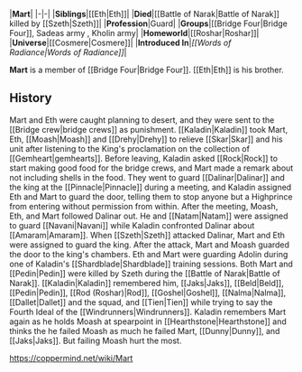 |**Mart**|
|-|-|
|**Siblings**|[[Eth\|Eth]]|
|**Died**|[[Battle of Narak\|Battle of Narak]] killed by [[Szeth\|Szeth]]|
|**Profession**|Guard|
|**Groups**|[[Bridge Four\|Bridge Four]], Sadeas army , Kholin army|
|**Homeworld**|[[Roshar\|Roshar]]|
|**Universe**|[[Cosmere\|Cosmere]]|
|**Introduced In**|*[[Words of Radiance\|Words of Radiance]]*|

**Mart** is a member of [[Bridge Four\|Bridge Four]].
[[Eth\|Eth]] is his brother.

## History
Mart and Eth were caught planning to desert, and they were sent to the [[Bridge crew\|bridge crews]] as punishment.
[[Kaladin\|Kaladin]] took Mart, Eth, [[Moash\|Moash]] and [[Drehy\|Drehy]] to relieve [[Skar\|Skar]] and his unit after listening to the King's proclamation on the collection of [[Gemheart\|gemhearts]]. Before leaving, Kaladin asked [[Rock\|Rock]] to start making good food for the bridge crews, and Mart made a remark about not including shells in the food. They went to guard [[Dalinar\|Dalinar]] and the king at the [[Pinnacle\|Pinnacle]] during a meeting, and Kaladin assigned Eth and Mart to guard the door, telling them to stop anyone but a Highprince from entering without permission from within. After the meeting, Moash, Eth, and Mart followed Dalinar out.
He and [[Natam\|Natam]] were assigned to guard [[Navani\|Navani]] while Kaladin confronted Dalinar about [[Amaram\|Amaram]].
When [[Szeth\|Szeth]] attacked Dalinar, Mart and Eth were assigned to guard the king. After the attack, Mart and Moash guarded the door to the king's chambers.
Eth and Mart were guarding Adolin during one of Kaladin's [[Shardblade\|Shardblade]] training sessions.
Both Mart and [[Pedin\|Pedin]] were killed by Szeth during the [[Battle of Narak\|Battle of Narak]].
[[Kaladin\|Kaladin]] remembered him, [[Jaks\|Jaks]], [[Beld\|Beld]], [[Pedin\|Pedin]], [[Rod (Roshar)\|Rod]], [[Goshel\|Goshel]], [[Nalma\|Nalma]], [[Dallet\|Dallet]] and the squad, and [[Tien\|Tien]] while trying to say the Fourth Ideal of the [[Windrunners\|Windrunners]].
Kaladin remembers Mart again as he holds Moash at spearpoint in [[Hearthstone\|Hearthstone]] and thinks the he failed Moash as much he failed Mart, [[Dunny\|Dunny]], and [[Jaks\|Jaks]]. But failing Moash hurt the most.



https://coppermind.net/wiki/Mart